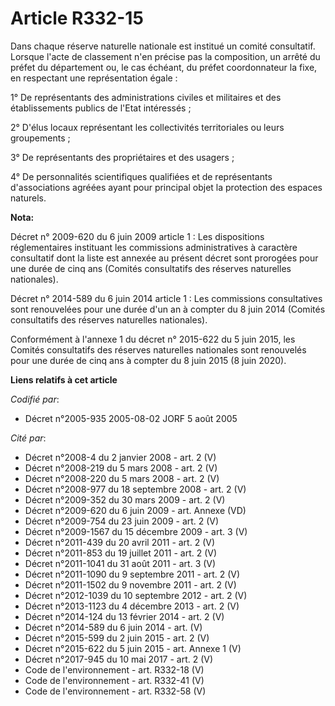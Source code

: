 # Article R332-15

Dans chaque réserve naturelle nationale est institué un comité consultatif. Lorsque l'acte de classement n'en précise pas la
composition, un arrêté du préfet du département ou, le cas échéant, du préfet coordonnateur la fixe, en respectant une
représentation égale :

1° De représentants des administrations civiles et militaires et des établissements publics de l'Etat intéressés ;

2° D'élus locaux représentant les collectivités territoriales ou leurs groupements ;

3° De représentants des propriétaires et des usagers ;

4° De personnalités scientifiques qualifiées et de représentants d'associations agréées ayant pour principal objet la
protection des espaces naturels.

**Nota:**

Décret n° 2009-620 du 6 juin 2009 article 1 : Les dispositions réglementaires instituant les commissions administratives à
caractère consultatif dont la liste est annexée au présent décret sont prorogées pour une durée de cinq ans (Comités
consultatifs des réserves naturelles nationales).

Décret n° 2014-589 du 6 juin 2014 article 1 : Les commissions consultatives sont renouvelées pour une durée d'un an à compter
du 8 juin 2014 (Comités consultatifs des réserves naturelles nationales).

Conformément à l'annexe 1 du décret n° 2015-622 du 5 juin 2015, les Comités consultatifs des réserves naturelles nationales
sont renouvelés pour une durée de cinq ans à compter du 8 juin 2015 (8 juin 2020).

**Liens relatifs à cet article**

_Codifié par_:

  - Décret n°2005-935 2005-08-02 JORF 5 août 2005

_Cité par_:

  - Décret n°2008-4 du 2 janvier 2008 - art. 2 (V)
  - Décret n°2008-219 du 5 mars 2008 - art. 2 (V)
  - Décret n°2008-220 du 5 mars 2008 - art. 2 (V)
  - Décret n°2008-977 du 18 septembre 2008 - art. 2 (V)
  - Décret n°2009-352 du 30 mars 2009 - art. 2 (V)
  - Décret n°2009-620 du 6 juin 2009 - art. Annexe (VD)
  - Décret n°2009-754 du 23 juin 2009 - art. 2 (V)
  - Décret n°2009-1567 du 15 décembre 2009 - art. 3 (V)
  - Décret n°2011-439 du 20 avril 2011 - art. 2 (V)
  - Décret n°2011-853 du 19 juillet 2011 - art. 2 (V)
  - Décret n°2011-1041 du 31 août 2011 - art. 3 (V)
  - Décret n°2011-1090 du 9 septembre 2011 - art. 2 (V)
  - Décret n°2011-1502 du 9 novembre 2011 - art. 2 (V)
  - Décret n°2012-1039 du 10 septembre 2012 - art. 2 (V)
  - Décret n°2013-1123 du 4 décembre 2013 - art. 2 (V)
  - Décret n°2014-124 du 13 février 2014 - art. 2 (V)
  - Décret n°2014-589 du 6 juin 2014 - art. (V)
  - Décret n°2015-599 du 2 juin 2015 - art. 2 (V)
  - Décret n°2015-622 du 5 juin 2015 - art. Annexe 1 (V)
  - Décret n°2017-945 du 10 mai 2017 - art. 2 (V)
  - Code de l'environnement - art. R332-18 (V)
  - Code de l'environnement - art. R332-41 (V)
  - Code de l'environnement - art. R332-58 (V)
